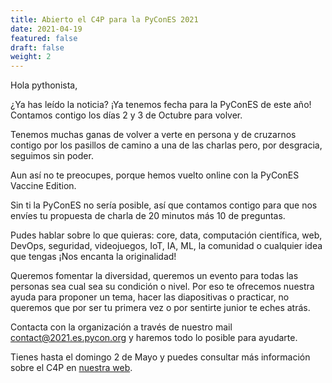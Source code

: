 ```yaml
---
title: Abierto el C4P para la PyConES 2021
date: 2021-04-19
featured: false
draft: false
weight: 2
---
```


Hola pythonista,

¿Ya has leído la noticia? ¡Ya tenemos fecha para la PyConES de este año! Contamos contigo los días 2 y 3 de Octubre para volver.

Tenemos muchas ganas de volver a verte en persona y de cruzarnos contigo por los pasillos de camino a una de las charlas pero, por desgracia, seguimos sin poder. 

Aun así no te preocupes, porque hemos vuelto online con la PyConES Vaccine Edition.

Sin ti la PyConES no sería posible, así que contamos contigo para que nos envíes tu propuesta de charla de 20 minutos más 10 de preguntas. 

Pudes hablar sobre lo que quieras: core, data, computación científica, web, DevOps, seguridad, videojuegos, IoT, IA, ML, la comunidad o cualquier idea que tengas ¡Nos encanta la originalidad!

Queremos fomentar la diversidad, queremos un evento para todas las personas sea cual sea su condición o nivel. Por eso te ofrecemos nuestra ayuda para proponer un tema, hacer las diapositivas o practicar, no queremos que por ser tu primera vez o por sentirte junior te eches atrás.

Contacta con la organización a través de nuestro mail contact@2021.es.pycon.org y haremos todo lo posible para ayudarte.

Tienes hasta el domingo 2 de Mayo y puedes consultar más información sobre el C4P en [nuestra web](https://2021.es.pycon.org/).
